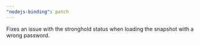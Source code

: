 ```yaml
---
"nodejs-binding": patch
---
```


Fixes an issue with the stronghold status when loading the snapshot with a wrong password.
